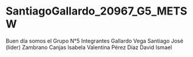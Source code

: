 # SantiagoGallardo_20967_G5_METSW

Buen día somos el Grupo N°5
Integrantes
  Gallardo Vega Santiago José (líder)
  Zambrano Canjas Isabela Valentina
  Pérez Díaz David Ismael

